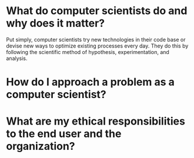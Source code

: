 # What do computer scientists do and why does it matter?
Put simply, computer scientists try new technologies in their code base or devise new ways to optimize existing processes every day. They do this by following the scientific method of hypothesis, experimentation, and analysis.
# How do I approach a problem as a computer scientist?
# What are my ethical responsibilities to the end user and the organization?
